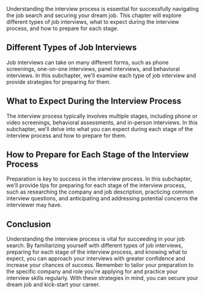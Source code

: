 
Understanding the interview process is essential for successfully navigating the job search and securing your dream job. This chapter will explore different types of job interviews, what to expect during the interview process, and how to prepare for each stage.

Different Types of Job Interviews
---------------------------------

Job interviews can take on many different forms, such as phone screenings, one-on-one interviews, panel interviews, and behavioral interviews. In this subchapter, we'll examine each type of job interview and provide strategies for preparing for them.

What to Expect During the Interview Process
-------------------------------------------

The interview process typically involves multiple stages, including phone or video screenings, behavioral assessments, and in-person interviews. In this subchapter, we'll delve into what you can expect during each stage of the interview process and how to prepare for them.

How to Prepare for Each Stage of the Interview Process
------------------------------------------------------

Preparation is key to success in the interview process. In this subchapter, we'll provide tips for preparing for each stage of the interview process, such as researching the company and job description, practicing common interview questions, and anticipating and addressing potential concerns the interviewer may have.

Conclusion
----------

Understanding the interview process is vital for succeeding in your job search. By familiarizing yourself with different types of job interviews, preparing for each stage of the interview process, and knowing what to expect, you can approach your interviews with greater confidence and increase your chances of success. Remember to tailor your preparation to the specific company and role you're applying for and practice your interview skills regularly. With these strategies in mind, you can secure your dream job and kick-start your career.
